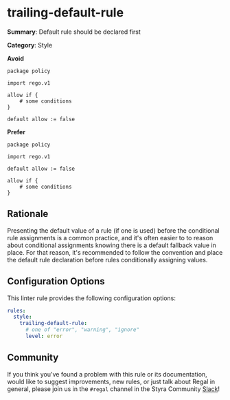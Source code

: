 # trailing-default-rule

**Summary**: Default rule should be declared first

**Category**: Style

**Avoid**
```rego
package policy

import rego.v1

allow if {
    # some conditions
}

default allow := false
```

**Prefer**
```rego
package policy

import rego.v1

default allow := false

allow if {
    # some conditions
}
```

## Rationale

Presenting the default value of a rule (if one is used) before the conditional rule assignments is a common practice,
and it's often easier to to reason about conditional assignments knowing there is a default fallback value in place.
For that reason, it's recommended to follow the convention and place the default rule declaration before rules
conditionally assigning values.

## Configuration Options

This linter rule provides the following configuration options:

```yaml
rules:
  style:
    trailing-default-rule:
      # one of "error", "warning", "ignore"
      level: error
```

## Community

If you think you've found a problem with this rule or its documentation, would like to suggest improvements, new rules,
or just talk about Regal in general, please join us in the `#regal` channel in the Styra Community
[Slack](https://communityinviter.com/apps/styracommunity/signup)!
